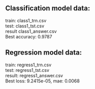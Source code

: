 ## Classification model data:
train: class1_trn.csv<br />
test: class1_tst.csv<br />
result class1_answer.csv<br />
Best accuracy: 0.9787
## Regression model data:
train: regress1_trn.csv<br />
test: regress1_tst.csv<br />
result: regress1_answer.csv<br />
Best loss: 9.2415e-05, mae: 0.0068
